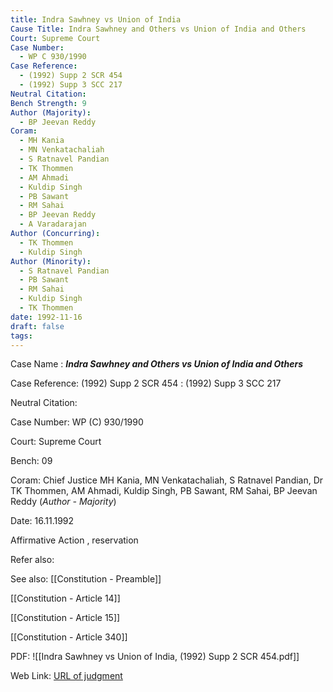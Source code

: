 ```yaml
---
title: Indra Sawhney vs Union of India
Cause Title: Indra Sawhney and Others vs Union of India and Others
Court: Supreme Court
Case Number:
  - WP C 930/1990
Case Reference:
  - (1992) Supp 2 SCR 454
  - (1992) Supp 3 SCC 217
Neutral Citation: 
Bench Strength: 9
Author (Majority):
  - BP Jeevan Reddy
Coram:
  - MH Kania
  - MN Venkatachaliah
  - S Ratnavel Pandian
  - TK Thommen
  - AM Ahmadi
  - Kuldip Singh
  - PB Sawant
  - RM Sahai
  - BP Jeevan Reddy
  - A Varadarajan
Author (Concurring):
  - TK Thommen
  - Kuldip Singh
Author (Minority):
  - S Ratnavel Pandian
  - PB Sawant
  - RM Sahai
  - Kuldip Singh
  - TK Thommen
date: 1992-11-16
draft: false
tags:
---
```

Case Name : ***Indra Sawhney and Others vs Union of India and Others***

Case Reference: (1992) Supp 2 SCR 454 :  (1992) Supp 3 SCC 217

Neutral Citation:

Case Number: WP (C) 930/1990

Court: Supreme Court

Bench: 09

Coram: Chief Justice MH Kania, MN Venkatachaliah, S Ratnavel Pandian, Dr TK Thommen, AM Ahmadi, Kuldip Singh, PB Sawant, RM Sahai, BP Jeevan Reddy (*Author - Majority*)

Date: 16.11.1992

Affirmative Action , reservation

Refer also:


See also:
[[Constitution - Preamble]]

[[Constitution - Article 14]]

[[Constitution - Article 15]]

[[Constitution - Article 340]]

PDF:
![[Indra Sawhney vs Union of India, (1992) Supp 2 SCR 454.pdf]]

Web Link: <a href="/All judgments/Indra Sawhney vs Union of India, (1992) Supp 2 SCR 454.pdf" target="_blank">URL of judgment</a>
